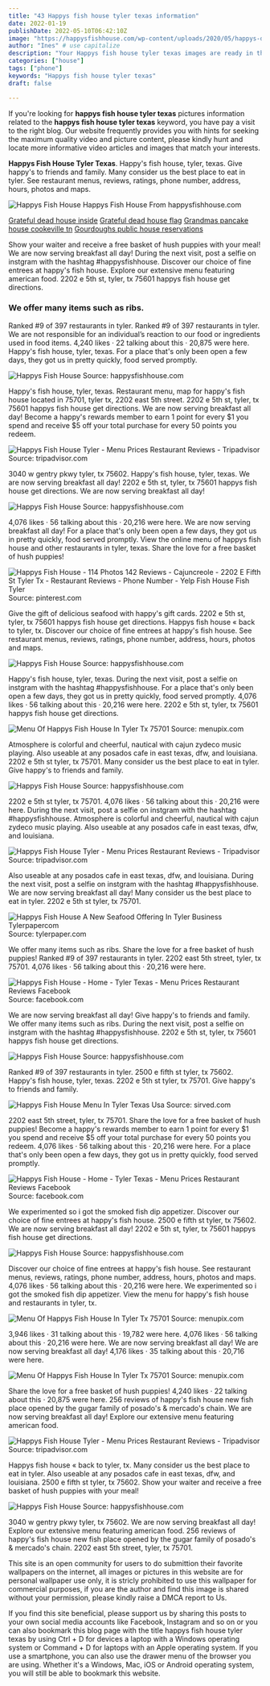 ```yaml
---
title: "43 Happys fish house tyler texas information"
date: 2022-01-19
publishDate: 2022-05-10T06:42:10Z
image: "https://happysfishhouse.com/wp-content/uploads/2020/05/happys-daily-specials-1024x536.jpg"
author: "Ines" # use capitalize
description: "Your Happys fish house tyler texas images are ready in this website. Happys fish house tyler texas are a topic that is being searched for and liked by netizens today. You can Find and Download the Happys fish house tyler texas files here. Find and Download all royalty-free photos and vectors."
categories: ["house"]
tags: ["phone"]
keywords: "Happys fish house tyler texas"
draft: false

---
```


If you're looking for **happys fish house tyler texas** pictures information related to the **happys fish house tyler texas** keyword, you have pay a visit to the right  blog.  Our website frequently  provides you with  hints  for seeking  the maximum  quality video and picture  content, please kindly hunt and locate more informative video articles and images  that match your interests.

**Happys Fish House Tyler Texas**. Happy&#039;s fish house, tyler, texas. Give happy&#039;s to friends and family. Many consider us the best place to eat in tyler. See restaurant menus, reviews, ratings, phone number, address, hours, photos and maps.

![Happys Fish House](https://happysfishhouse.com/wp-content/themes/happysfish/assets/img/happys-fish-house-logo.png "Happys Fish House")
Happys Fish House From happysfishhouse.com

[Grateful dead house inside](/grateful-dead-house-inside/)
[Grateful dead house flag](/grateful-dead-house-flag/)
[Grandmas pancake house cookeville tn](/grandmas-pancake-house-cookeville-tn/)
[Gourdoughs public house reservations](/gourdoughs-public-house-reservations/)

Show your waiter and receive a free basket of hush puppies with your meal! We are now serving breakfast all day! During the next visit, post a selfie on instgram with the hashtag #happysfishhouse. Discover our choice of fine entrees at happy&#039;s fish house. Explore our extensive menu featuring american food. 2202 e 5th st, tyler, tx 75601 happys fish house get directions.

### We offer many items such as ribs.

Ranked #9 of 397 restaurants in tyler. Ranked #9 of 397 restaurants in tyler. We are not responsible for an individual’s reaction to our food or ingredients used in food items. 4,240 likes · 22 talking about this · 20,875 were here. Happy&#039;s fish house, tyler, texas. For a place that&#039;s only been open a few days, they got us in pretty quickly, food served promptly.


![Happys Fish House](https://happysfishhouse.com/wp-content/uploads/2020/07/Happys-Family-Packs-Graphic.jpg "Happys Fish House")
Source: happysfishhouse.com

Happy&#039;s fish house, tyler, texas. Restaurant menu, map for happy&#039;s fish house located in 75701, tyler tx, 2202 east 5th street. 2202 e 5th st, tyler, tx 75601 happys fish house get directions. We are now serving breakfast all day! Become a happy&#039;s rewards member to earn 1 point for every $1 you spend and receive $5 off your total purchase for every 50 points you redeem.

![Happys Fish House Tyler - Menu Prices Restaurant Reviews - Tripadvisor](https://media-cdn.tripadvisor.com/media/photo-s/0a/23/03/e3/20160124-150207-largejpg.jpg "Happys Fish House Tyler - Menu Prices Restaurant Reviews - Tripadvisor")
Source: tripadvisor.com

3040 w gentry pkwy tyler, tx 75602. Happy&#039;s fish house, tyler, texas. We are now serving breakfast all day! 2202 e 5th st, tyler, tx 75601 happys fish house get directions. We are now serving breakfast all day!

![Happys Fish House](https://happysfishhouse.com/wp-content/themes/happysfish/assets/img/IG/happys_ig1.jpg "Happys Fish House")
Source: happysfishhouse.com

4,076 likes · 56 talking about this · 20,216 were here. We are now serving breakfast all day! For a place that&#039;s only been open a few days, they got us in pretty quickly, food served promptly. View the online menu of happys fish house and other restaurants in tyler, texas. Share the love for a free basket of hush puppies!

![Happys Fish House - 114 Photos 142 Reviews - Cajuncreole - 2202 E Fifth St Tyler Tx - Restaurant Reviews - Phone Number - Yelp Fish House Fish Tyler](https://i.pinimg.com/originals/29/d1/11/29d111a9a3a509235c86a4be045b6788.png "Happys Fish House - 114 Photos 142 Reviews - Cajuncreole - 2202 E Fifth St Tyler Tx - Restaurant Reviews - Phone Number - Yelp Fish House Fish Tyler")
Source: pinterest.com

Give the gift of delicious seafood with happy&#039;s gift cards. 2202 e 5th st, tyler, tx 75601 happys fish house get directions. Happys fish house « back to tyler, tx. Discover our choice of fine entrees at happy&#039;s fish house. See restaurant menus, reviews, ratings, phone number, address, hours, photos and maps.

![Happys Fish House](https://happysfishhouse.com/wp-content/uploads/2017/10/happys-steamed-seafood-1024x536.jpg "Happys Fish House")
Source: happysfishhouse.com

Happy&#039;s fish house, tyler, texas. During the next visit, post a selfie on instgram with the hashtag #happysfishhouse. For a place that&#039;s only been open a few days, they got us in pretty quickly, food served promptly. 4,076 likes · 56 talking about this · 20,216 were here. 2202 e 5th st, tyler, tx 75601 happys fish house get directions.

![Menu Of Happys Fish House In Tyler Tx 75701](https://www.menupix.com/menu_img/20180821a1202sa_03.jpg "Menu Of Happys Fish House In Tyler Tx 75701")
Source: menupix.com

Atmosphere is colorful and cheerful, nautical with cajun zydeco music playing. Also useable at any posados cafe in east texas, dfw, and louisiana. 2202 e 5th st tyler, tx 75701. Many consider us the best place to eat in tyler. Give happy&#039;s to friends and family.

![Happys Fish House](https://happysfishhouse.com/wp-content/uploads/2021/03/Happys-Fish-House-Monday-Special.jpg "Happys Fish House")
Source: happysfishhouse.com

2202 e 5th st tyler, tx 75701. 4,076 likes · 56 talking about this · 20,216 were here. During the next visit, post a selfie on instgram with the hashtag #happysfishhouse. Atmosphere is colorful and cheerful, nautical with cajun zydeco music playing. Also useable at any posados cafe in east texas, dfw, and louisiana.

![Happys Fish House Tyler - Menu Prices Restaurant Reviews - Tripadvisor](https://media-cdn.tripadvisor.com/media/photo-s/0d/f9/16/14/grilled-platter-good.jpg "Happys Fish House Tyler - Menu Prices Restaurant Reviews - Tripadvisor")
Source: tripadvisor.com

Also useable at any posados cafe in east texas, dfw, and louisiana. During the next visit, post a selfie on instgram with the hashtag #happysfishhouse. We are now serving breakfast all day! Many consider us the best place to eat in tyler. 2202 e 5th st tyler, tx 75701.

![Happys Fish House A New Seafood Offering In Tyler Business Tylerpapercom](https://bloximages.newyork1.vip.townnews.com/tylerpaper.com/content/tncms/assets/v3/editorial/8/c7/8c7b202a-87f8-5a05-a67b-58dab269d667/59ef4d8523177.image.jpg?resize=400%2C300 "Happys Fish House A New Seafood Offering In Tyler Business Tylerpapercom")
Source: tylerpaper.com

We offer many items such as ribs. Share the love for a free basket of hush puppies! Ranked #9 of 397 restaurants in tyler. 2202 east 5th street, tyler, tx 75701. 4,076 likes · 56 talking about this · 20,216 were here.

![Happys Fish House - Home - Tyler Texas - Menu Prices Restaurant Reviews Facebook](https://lookaside.fbsbx.com/lookaside/crawler/media/?media_id=2498101320451363 "Happys Fish House - Home - Tyler Texas - Menu Prices Restaurant Reviews Facebook")
Source: facebook.com

We are now serving breakfast all day! Give happy&#039;s to friends and family. We offer many items such as ribs. During the next visit, post a selfie on instgram with the hashtag #happysfishhouse. 2202 e 5th st, tyler, tx 75601 happys fish house get directions.

![Happys Fish House](https://happysfishhouse.com/wp-content/uploads/2016/12/happys-oysters-1024x536.jpg "Happys Fish House")
Source: happysfishhouse.com

Ranked #9 of 397 restaurants in tyler. 2500 e fifth st tyler, tx 75602. Happy&#039;s fish house, tyler, texas. 2202 e 5th st tyler, tx 75701. Give happy&#039;s to friends and family.

![Happys Fish House Menu In Tyler Texas Usa](https://d6ozfheqtj1tz.cloudfront.net/ChIJs2Up5yvMSYYR_T5TYtpml5U/5c9c9947935ee.jpg "Happys Fish House Menu In Tyler Texas Usa")
Source: sirved.com

2202 east 5th street, tyler, tx 75701. Share the love for a free basket of hush puppies! Become a happy&#039;s rewards member to earn 1 point for every $1 you spend and receive $5 off your total purchase for every 50 points you redeem. 4,076 likes · 56 talking about this · 20,216 were here. For a place that&#039;s only been open a few days, they got us in pretty quickly, food served promptly.

![Happys Fish House - Home - Tyler Texas - Menu Prices Restaurant Reviews Facebook](https://lookaside.fbsbx.com/lookaside/crawler/media/?media_id=2806959902898835 "Happys Fish House - Home - Tyler Texas - Menu Prices Restaurant Reviews Facebook")
Source: facebook.com

We experimented so i got the smoked fish dip appetizer. Discover our choice of fine entrees at happy&#039;s fish house. 2500 e fifth st tyler, tx 75602. We are now serving breakfast all day! 2202 e 5th st, tyler, tx 75601 happys fish house get directions.

![Happys Fish House](https://happysfishhouse.com/wp-content/themes/happysfish/assets/img/happys-fish-house-logo.png "Happys Fish House")
Source: happysfishhouse.com

Discover our choice of fine entrees at happy&#039;s fish house. See restaurant menus, reviews, ratings, phone number, address, hours, photos and maps. 4,076 likes · 56 talking about this · 20,216 were here. We experimented so i got the smoked fish dip appetizer. View the menu for happy&#039;s fish house and restaurants in tyler, tx.

![Menu Of Happys Fish House In Tyler Tx 75701](https://www.menupix.com/menu_img/20180821a1202sa_02.jpg "Menu Of Happys Fish House In Tyler Tx 75701")
Source: menupix.com

3,946 likes · 31 talking about this · 19,782 were here. 4,076 likes · 56 talking about this · 20,216 were here. We are now serving breakfast all day! We are now serving breakfast all day! 4,176 likes · 35 talking about this · 20,716 were here.

![Menu Of Happys Fish House In Tyler Tx 75701](https://www.menupix.com/menu_img/20180821a1202sa_04.jpg "Menu Of Happys Fish House In Tyler Tx 75701")
Source: menupix.com

Share the love for a free basket of hush puppies! 4,240 likes · 22 talking about this · 20,875 were here. 256 reviews of happy&#039;s fish house new fish place opened by the gugar family of posado&#039;s &amp; mercado&#039;s chain. We are now serving breakfast all day! Explore our extensive menu featuring american food.

![Happys Fish House Tyler - Menu Prices Restaurant Reviews - Tripadvisor](https://media-cdn.tripadvisor.com/media/photo-s/14/30/6e/38/photo2jpg.jpg "Happys Fish House Tyler - Menu Prices Restaurant Reviews - Tripadvisor")
Source: tripadvisor.com

Happys fish house « back to tyler, tx. Many consider us the best place to eat in tyler. Also useable at any posados cafe in east texas, dfw, and louisiana. 2500 e fifth st tyler, tx 75602. Show your waiter and receive a free basket of hush puppies with your meal!

![Happys Fish House](https://happysfishhouse.com/wp-content/uploads/2020/05/happys-daily-specials-1024x536.jpg "Happys Fish House")
Source: happysfishhouse.com

3040 w gentry pkwy tyler, tx 75602. We are now serving breakfast all day! Explore our extensive menu featuring american food. 256 reviews of happy&#039;s fish house new fish place opened by the gugar family of posado&#039;s &amp; mercado&#039;s chain. 2202 east 5th street, tyler, tx 75701.

This site is an open community for users to do submittion their favorite wallpapers on the internet, all images or pictures in this website are for personal wallpaper use only, it is stricly prohibited to use this wallpaper for commercial purposes, if you are the author and find this image is shared without your permission, please kindly raise a DMCA report to Us.

If you find this site beneficial, please support us by sharing this posts to your own social media accounts like Facebook, Instagram and so on or you can also bookmark this blog page with the title happys fish house tyler texas by using Ctrl + D for devices a laptop with a Windows operating system or Command + D for laptops with an Apple operating system. If you use a smartphone, you can also use the drawer menu of the browser you are using. Whether it's a Windows, Mac, iOS or Android operating system, you will still be able to bookmark this website.

